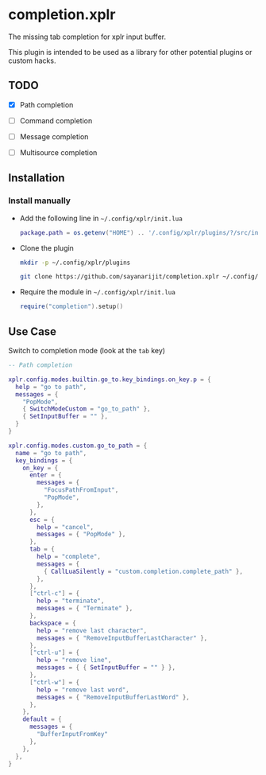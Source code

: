 completion.xplr
===============

The missing tab completion for xplr input buffer.

This plugin is intended to be used as a library for other potential plugins
or custom hacks.


TODO
----

- [x] Path completion
- [ ] Command completion
- [ ] Message completion
- [ ] Multisource completion


Installation
------------

### Install manually

- Add the following line in `~/.config/xplr/init.lua`

  ```lua
  package.path = os.getenv("HOME") .. '/.config/xplr/plugins/?/src/init.lua'
  ```

- Clone the plugin

  ```bash
  mkdir -p ~/.config/xplr/plugins

  git clone https://github.com/sayanarijit/completion.xplr ~/.config/xplr/plugins/completion
  ```

- Require the module in `~/.config/xplr/init.lua`

  ```lua
  require("completion").setup()
  ```


Use Case
--------

Switch to completion mode (look at the `tab` key)

  ```lua
  -- Path completion

  xplr.config.modes.builtin.go_to.key_bindings.on_key.p = {
    help = "go to path",
    messages = {
      "PopMode",
      { SwitchModeCustom = "go_to_path" },
      { SetInputBuffer = "" },
    }
  }

  xplr.config.modes.custom.go_to_path = {
    name = "go to path",
    key_bindings = {
      on_key = {
        enter = {
          messages = {
            "FocusPathFromInput",
            "PopMode",
          },
        },
        esc = {
          help = "cancel",
          messages = { "PopMode" },
        },
        tab = {
          help = "complete",
          messages = {
            { CallLuaSilently = "custom.completion.complete_path" },
          },
        },
        ["ctrl-c"] = {
          help = "terminate",
          messages = { "Terminate" },
        },
        backspace = {
          help = "remove last character",
          messages = { "RemoveInputBufferLastCharacter" },
        },
        ["ctrl-u"] = {
          help = "remove line",
          messages = { { SetInputBuffer = "" } },
        },
        ["ctrl-w"] = {
          help = "remove last word",
          messages = { "RemoveInputBufferLastWord" },
        },
      },
      default = {
        messages = {
          "BufferInputFromKey"
        },
      },
    },
  }
  ```
